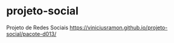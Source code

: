 # projeto-social
 Projeto de Redes Sociais
 https://viniciusramon.github.io/projeto-social/pacote-d013/
